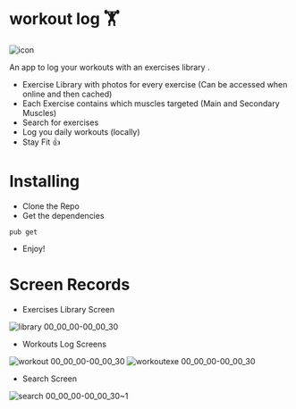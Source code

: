 # workout log 🏋️

![icon](https://user-images.githubusercontent.com/25564941/211967200-4029abbd-e3df-4c0e-8089-17bf92475cdc.png)

An app to log your workouts with an exercises library .
- Exercise Library with photos for every exercise (Can be accessed when online and then cached)
- Each Exercise contains which muscles targeted (Main and Secondary Muscles)
- Search for exercises
- Log you daily workouts (locally)
- Stay Fit 👍
# Installing
- Clone the Repo
- Get the dependencies
```
pub get
```
- Enjoy!
# Screen Records
- Exercises Library Screen

![library 00_00_00-00_00_30](https://user-images.githubusercontent.com/25564941/211966851-ddd65a79-4ad4-492c-98d7-3ee820a850b3.gif)

- Workouts Log Screens

![workout 00_00_00-00_00_30](https://user-images.githubusercontent.com/25564941/211966901-fd4a1c21-9d4d-46e7-9376-37d6b521e9b5.gif)
![workoutexe 00_00_00-00_00_30](https://user-images.githubusercontent.com/25564941/211966914-19ff8b9c-5d11-4159-9008-a757535ec0a0.gif)

- Search Screen

![search 00_00_00-00_00_30~1](https://user-images.githubusercontent.com/25564941/212038328-b0aee79e-e9f2-45ce-9adf-b3d2332b2fe5.gif)
